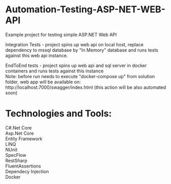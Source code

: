# Automation-Testing-ASP-NET-WEB-API
Example project for testing simple ASP.NET Web API

Integration Tests - project spins up web api on local host, replace dependency to mssql database by "In Memory" database and runs tests against this web api instance.

EndToEnd tests - project spins up web api and sql server in docker containers and runs tests against this instance  
Note: before run needs to execute "docker-compose up" from solution folder, web app will be available on:
http://localhost:7000/swagger/index.html
(this action will be also automated soon)

# Technologies and Tools:
C#.Net Core  
Asp.Net Core   
Entity Framework  
LINQ  
NUnit  
SpecFlow  
RestSharp  
FluentAssertions  
Dependecy Injection  
Docker  
